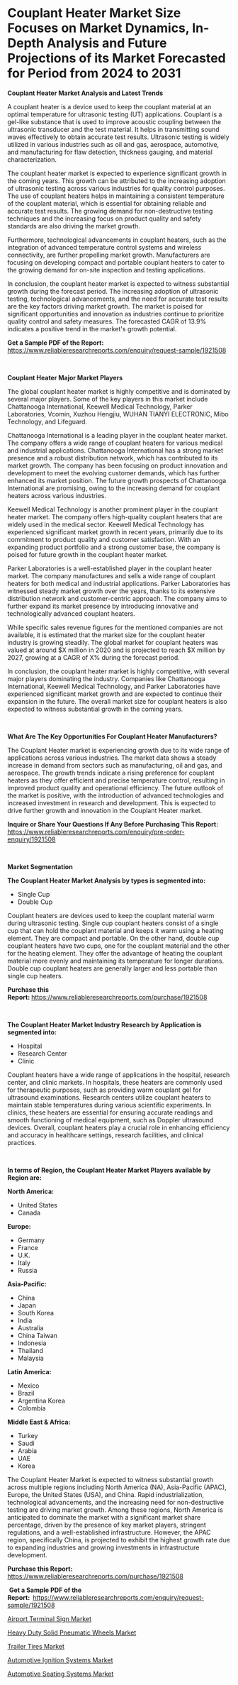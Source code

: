 <p><h1>Couplant Heater Market Size Focuses on Market Dynamics, In-Depth Analysis and Future Projections of its Market Forecasted for Period from 2024 to 2031</h1></p><p><strong>Couplant Heater Market Analysis and Latest Trends</strong></p>
<p><p>A couplant heater is a device used to keep the couplant material at an optimal temperature for ultrasonic testing (UT) applications. Couplant is a gel-like substance that is used to improve acoustic coupling between the ultrasonic transducer and the test material. It helps in transmitting sound waves effectively to obtain accurate test results. Ultrasonic testing is widely utilized in various industries such as oil and gas, aerospace, automotive, and manufacturing for flaw detection, thickness gauging, and material characterization.</p><p>The couplant heater market is expected to experience significant growth in the coming years. This growth can be attributed to the increasing adoption of ultrasonic testing across various industries for quality control purposes. The use of couplant heaters helps in maintaining a consistent temperature of the couplant material, which is essential for obtaining reliable and accurate test results. The growing demand for non-destructive testing techniques and the increasing focus on product quality and safety standards are also driving the market growth.</p><p>Furthermore, technological advancements in couplant heaters, such as the integration of advanced temperature control systems and wireless connectivity, are further propelling market growth. Manufacturers are focusing on developing compact and portable couplant heaters to cater to the growing demand for on-site inspection and testing applications.</p><p>In conclusion, the couplant heater market is expected to witness substantial growth during the forecast period. The increasing adoption of ultrasonic testing, technological advancements, and the need for accurate test results are the key factors driving market growth. The market is poised for significant opportunities and innovation as industries continue to prioritize quality control and safety measures. The forecasted CAGR of 13.9% indicates a positive trend in the market's growth potential.</p></p>
<p><strong>Get a Sample PDF of the Report:&nbsp;</strong> <a href="https://www.reliableresearchreports.com/enquiry/request-sample/1921508">https://www.reliableresearchreports.com/enquiry/request-sample/1921508</a></p>
<p>&nbsp;</p>
<p><strong>Couplant Heater Major Market Players</strong></p>
<p><p>The global couplant heater market is highly competitive and is dominated by several major players. Some of the key players in this market include Chattanooga International, Keewell Medical Technology, Parker Laboratories, Vcomin, Xuzhou Hengjiu, WUHAN TIANYI ELECTRONIC, Mibo Technology, and Lifeguard.</p><p>Chattanooga International is a leading player in the couplant heater market. The company offers a wide range of couplant heaters for various medical and industrial applications. Chattanooga International has a strong market presence and a robust distribution network, which has contributed to its market growth. The company has been focusing on product innovation and development to meet the evolving customer demands, which has further enhanced its market position. The future growth prospects of Chattanooga International are promising, owing to the increasing demand for couplant heaters across various industries.</p><p>Keewell Medical Technology is another prominent player in the couplant heater market. The company offers high-quality couplant heaters that are widely used in the medical sector. Keewell Medical Technology has experienced significant market growth in recent years, primarily due to its commitment to product quality and customer satisfaction. With an expanding product portfolio and a strong customer base, the company is poised for future growth in the couplant heater market.</p><p>Parker Laboratories is a well-established player in the couplant heater market. The company manufactures and sells a wide range of couplant heaters for both medical and industrial applications. Parker Laboratories has witnessed steady market growth over the years, thanks to its extensive distribution network and customer-centric approach. The company aims to further expand its market presence by introducing innovative and technologically advanced couplant heaters.</p><p>While specific sales revenue figures for the mentioned companies are not available, it is estimated that the market size for the couplant heater industry is growing steadily. The global market for couplant heaters was valued at around $X million in 2020 and is projected to reach $X million by 2027, growing at a CAGR of X% during the forecast period.</p><p>In conclusion, the couplant heater market is highly competitive, with several major players dominating the industry. Companies like Chattanooga International, Keewell Medical Technology, and Parker Laboratories have experienced significant market growth and are expected to continue their expansion in the future. The overall market size for couplant heaters is also expected to witness substantial growth in the coming years.</p></p>
<p>&nbsp;</p>
<p><strong>What Are The Key Opportunities For Couplant Heater Manufacturers?</strong></p>
<p><p>The Couplant Heater market is experiencing growth due to its wide range of applications across various industries. The market data shows a steady increase in demand from sectors such as manufacturing, oil and gas, and aerospace. The growth trends indicate a rising preference for couplant heaters as they offer efficient and precise temperature control, resulting in improved product quality and operational efficiency. The future outlook of the market is positive, with the introduction of advanced technologies and increased investment in research and development. This is expected to drive further growth and innovation in the Couplant Heater market.</p></p>
<p><strong>Inquire or Share Your Questions If Any Before Purchasing This Report:</strong> <a href="https://www.reliableresearchreports.com/enquiry/pre-order-enquiry/1921508">https://www.reliableresearchreports.com/enquiry/pre-order-enquiry/1921508</a></p>
<p>&nbsp;</p>
<p><strong>Market Segmentation</strong></p>
<p><strong>The Couplant Heater Market Analysis by types is segmented into:</strong></p>
<p><ul><li>Single Cup</li><li>Double Cup</li></ul></p>
<p><p>Couplant heaters are devices used to keep the couplant material warm during ultrasonic testing. Single cup couplant heaters consist of a single cup that can hold the couplant material and keeps it warm using a heating element. They are compact and portable. On the other hand, double cup couplant heaters have two cups, one for the couplant material and the other for the heating element. They offer the advantage of heating the couplant material more evenly and maintaining its temperature for longer durations. Double cup couplant heaters are generally larger and less portable than single cup heaters.</p></p>
<p><strong>Purchase this Report:&nbsp;</strong><a href="https://www.reliableresearchreports.com/purchase/1921508">https://www.reliableresearchreports.com/purchase/1921508</a></p>
<p>&nbsp;</p>
<p><strong>The Couplant Heater Market Industry Research by Application is segmented into:</strong></p>
<p><ul><li>Hospital</li><li>Research Center</li><li>Clinic</li></ul></p>
<p><p>Couplant heaters have a wide range of applications in the hospital, research center, and clinic markets. In hospitals, these heaters are commonly used for therapeutic purposes, such as providing warm couplant gel for ultrasound examinations. Research centers utilize couplant heaters to maintain stable temperatures during various scientific experiments. In clinics, these heaters are essential for ensuring accurate readings and smooth functioning of medical equipment, such as Doppler ultrasound devices. Overall, couplant heaters play a crucial role in enhancing efficiency and accuracy in healthcare settings, research facilities, and clinical practices.</p></p>
<p>&nbsp;</p>
<p><strong>In terms of Region, the Couplant Heater Market Players available by Region are:</strong></p>
<p>
    <p> <strong> North America: </strong>
        <ul>
            <li>United States</li>
            <li>Canada</li>
        </ul>
        </p> 
    <p> <strong> Europe: </strong>
        <ul>
            <li>Germany</li>
            <li>France</li>
            <li>U.K.</li>
            <li>Italy</li>
            <li>Russia</li>
        </ul>
        </p> 
    <p> <strong> Asia-Pacific: </strong>
        <ul>
            <li>China</li>
            <li>Japan</li>
            <li>South Korea</li>
            <li>India</li>
            <li>Australia</li>
            <li>China Taiwan</li>
            <li>Indonesia</li>
            <li>Thailand</li>
            <li>Malaysia</li>
        </ul>
        </p> 
    <p> <strong> Latin America: </strong>
        <ul>
            <li>Mexico</li>
            <li>Brazil</li>
            <li>Argentina Korea</li>
            <li>Colombia</li>
        </ul>
        </p> 
    <p> <strong> Middle East & Africa: </strong>
        <ul>
            <li>Turkey</li>
            <li>Saudi</li>
            <li>Arabia</li>
            <li>UAE</li>
            <li>Korea</li>
        </ul>
    </p>
    </p>
<p><p>The Couplant Heater Market is expected to witness substantial growth across multiple regions including North America (NA), Asia-Pacific (APAC), Europe, the United States (USA), and China. Rapid industrialization, technological advancements, and the increasing need for non-destructive testing are driving market growth. Among these regions, North America is anticipated to dominate the market with a significant market share percentage, driven by the presence of key market players, stringent regulations, and a well-established infrastructure. However, the APAC region, specifically China, is projected to exhibit the highest growth rate due to expanding industries and growing investments in infrastructure development.</p></p>
<p><strong>Purchase this Report: </strong><a href="https://www.reliableresearchreports.com/purchase/1921508">https://www.reliableresearchreports.com/purchase/1921508</a></p>
<p>&nbsp;<strong>Get a Sample PDF of the Report:&nbsp;&nbsp;</strong><a href="https://www.reliableresearchreports.com/enquiry/request-sample/1921508">https://www.reliableresearchreports.com/enquiry/request-sample/1921508</a></p>
<p><strong></strong></p>
<p><p><a href="https://medium.com/@brandonramos59/airport-terminal-sign-market-trends-forecast-and-competitive-analysis-to-2031-90a351244a80">Airport Terminal Sign Market</a></p><p><a href="https://medium.com/@brandonramos59/heavy-duty-solid-pneumatic-wheels-market-comprehensive-assessment-by-type-application-and-22ebd583c769">Heavy Duty Solid Pneumatic Wheels Market</a></p><p><a href="https://medium.com/@brandonramos59/trailer-tires-market-trends-forecast-and-competitive-analysis-to-2031-89e546d2929d">Trailer Tires Market</a></p><p><a href="https://medium.com/@brandonramos59/automotive-ignition-systems-market-size-reveals-the-best-marketing-channels-in-global-industry-e032557fa56e">Automotive Ignition Systems Market</a></p><p><a href="https://medium.com/@brandonramos59/automotive-seating-systems-market-outlook-industry-overview-and-forecast-2024-to-2031-833dd9deba5d">Automotive Seating Systems Market</a></p></p>